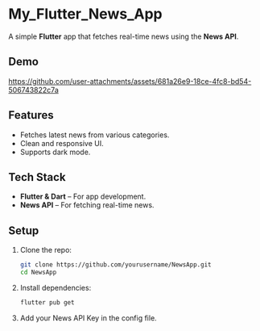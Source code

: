 # My_Flutter_News_App

A simple **Flutter** app that fetches real-time news using the **News API**.

## Demo
https://github.com/user-attachments/assets/681a26e9-18ce-4fc8-bd54-506743822c7a

## Features
- Fetches latest news from various categories.
- Clean and responsive UI.
- Supports dark mode.

## Tech Stack
- **Flutter & Dart** – For app development.
- **News API** – For fetching real-time news.

## Setup
1. Clone the repo:
   ```bash
   git clone https://github.com/yourusername/NewsApp.git
   cd NewsApp
   ```
2. Install dependencies:
   ```bash
   flutter pub get
   ```
3. Add your News API Key in the config file.
